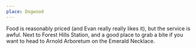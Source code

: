 ```yaml
---
place: Dogwood
---
```

Food is reasonably priced (and Evan really really likes it), but the service is awful.  Next to Forest Hills Station, and a good place to grab a bite if you want to head to Arnold Arboretum on the Emerald Necklace.